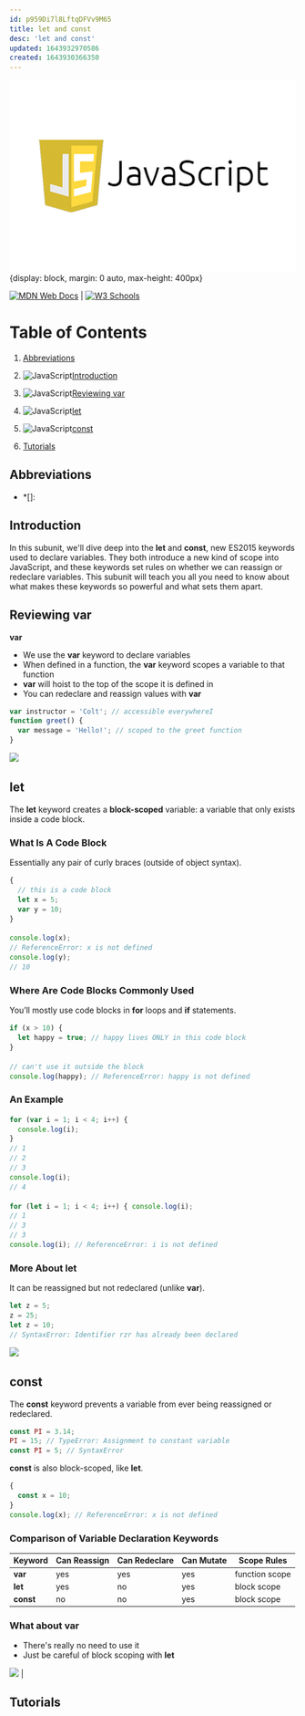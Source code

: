 ```yaml
---
id: p959Di7l8LftqDFVv9M65
title: let and const
desc: 'let and const'
updated: 1643932970586
created: 1643930366350
---
```


![javascript](/assets/images/javaScript.jpeg){display: block, margin: 0 auto, max-height: 400px}

[![MDN Web Docs](https://img.shields.io/badge/MDN_Web_Docs-black?style=flat&logo=mdnwebdocs&logoColor=white)](https://developer.mozilla.org/en-US/docs/Web/JavaScript) |
[![W3 Schools](https://img.shields.io/badge/W3Schools-6DA55F?style=flat&logo=w3c&logoColor=white)](https://www.w3schools.com/js/default.asp)

# Table of Contents

1. [Abbreviations](#abbreviations)

1. ![JavaScript](https://img.shields.io/badge/javascript-%23323330.svg?style=flat&logo=javascript&logoColor=%23F7DF1E)[Introduction](#introduction)
1. ![JavaScript](https://img.shields.io/badge/javascript-%23323330.svg?style=flat&logo=javascript&logoColor=%23F7DF1E)[Reviewing var](#reviewing-var)
1. ![JavaScript](https://img.shields.io/badge/javascript-%23323330.svg?style=flat&logo=javascript&logoColor=%23F7DF1E)[let](#let)
1. ![JavaScript](https://img.shields.io/badge/javascript-%23323330.svg?style=flat&logo=javascript&logoColor=%23F7DF1E)[const](#const)

1. [Tutorials](#tutorials)

## Abbreviations

- \*[]:

## Introduction

In this subunit, we'll dive deep into the **let** and **const**, new ES2015 keywords used to declare variables. They both introduce a new kind of scope into JavaScript, and these keywords set rules on whether we can reassign or redeclare variables. This subunit will teach you all you need to know about what makes these keywords so powerful and what sets them apart.

## Reviewing var

**var**

- We use the **var** keyword to declare variables
- When defined in a function, the **var** keyword scopes a variable to that function
- **var** will hoist to the top of the scope it is defined in
- You can redeclare and reassign values with **var**

```javascript
var instructor = 'Colt'; // accessible everywhereI
function greet() {
  var message = 'Hello!'; // scoped to the greet function
}
```

[![](https://img.shields.io/badge/back%20to%20top-%E2%86%A9-red)](#table-of-contents)

## let

The **let** keyword creates a **block-scoped** variable: a variable that only exists inside a code block.

### What Is A Code Block

Essentially any pair of curly braces (outside of object syntax).

```javascript
{
  // this is a code block
  let x = 5;
  var y = 10;
}

console.log(x);
// ReferenceError: x is not defined
console.log(y);
// 10
```

### Where Are Code Blocks Commonly Used

You’ll mostly use code blocks in **for** loops and **if** statements.

```javascript
if (x > 10) {
  let happy = true; // happy lives ONLY in this code block
}

// can't use it outside the block
console.log(happy); // ReferenceError: happy is not defined
```

### An Example

```javascript
for (var i = 1; i < 4; i++) {
  console.log(i);
}
// 1
// 2
// 3
console.log(i);
// 4

for (let i = 1; i < 4; i++) { console.log(i);
// 1
// 3
// 3
console.log(i); // ReferenceError: i is not defined
```

### More About let

It can be reassigned but not redeclared (unlike **var**).

```javascript
let z = 5;
z = 25;
let z = 10;
// SyntaxError: Identifier rzr has already been declared
```

[![](https://img.shields.io/badge/back%20to%20top-%E2%86%A9-red)](#table-of-contents)

## const

The **const** keyword prevents a variable from ever being reassigned or redeclared.

```javascript
const PI = 3.14;
PI = 15; // TypeError: Assignment to constant variable
const PI = 5; // SyntaxError
```

**const** is also block-scoped, like **let**.

```javascript
{
  const x = 10;
}
console.log(x); // ReferenceError: x is not defined
```

### Comparison of Variable Declaration Keywords

| Keyword   | Can Reassign | Can Redeclare | Can Mutate | Scope Rules    |
| --------- | ------------ | ------------- | ---------- | -------------- |
| **var**   | yes          | yes           | yes        | function scope |
| **let**   | yes          | no            | yes        | block scope    |
| **const** | no           | no            | yes        | block scope    |

### What about var

- There's really no need to use it
- Just be careful of block scoping with **let**

[![](https://img.shields.io/badge/back%20to%20top-%E2%86%A9-red)](#table-of-contents) |

## Tutorials
